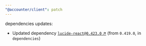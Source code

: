 ```yaml
---
"@accounter/client": patch
---
```

dependencies updates:
  - Updated dependency [`lucide-react@0.423.0` ↗︎](https://www.npmjs.com/package/lucide-react/v/0.423.0) (from `0.419.0`, in `dependencies`)
